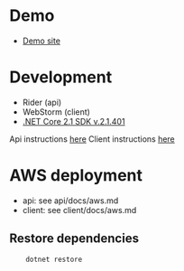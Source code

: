 
# Demo

* [Demo site](https://api.todo.goneopen.com/prod)

# Development

* Rider (api)
* WebStorm (client)
* [.NET Core 2.1 SDK v.2.1.401](https://www.microsoft.com/net/download)

Api instructions [here]() 
Client instructions [here]()

# AWS deployment

* api: see api/docs/aws.md
* client: see client/docs/aws.md

## Restore dependencies
```
    dotnet restore
```

